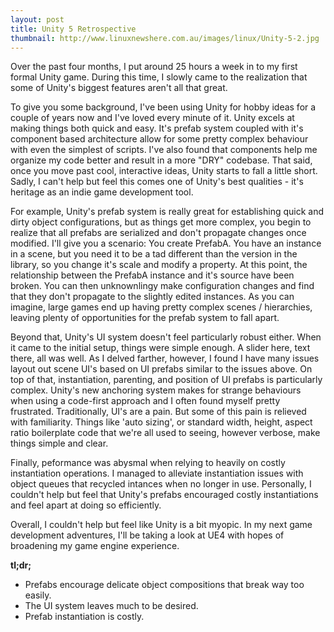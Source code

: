 ```yaml
---
layout: post
title: Unity 5 Retrospective
thumbnail: http://www.linuxnewshere.com.au/images/linux/Unity-5-2.jpg
---
```

Over the past four months, I put around 25 hours a week in to my first formal Unity game.  During this time, I slowly came to the realization that some of Unity's biggest features aren't all that great.

<!--more-->

To give you some background, I've been using Unity for hobby ideas for a couple of years now and I've loved every minute of it.  Unity excels at making things both quick and easy.  It's prefab system coupled with it's component based architecture allow for some pretty complex behaviour with even the simplest of scripts.  I've also found that components help me organize my code better and result in a more "DRY" codebase.  That said, once you move past cool, interactive ideas, Unity starts to fall a little short.  Sadly, I can't help but feel this comes one of Unity's best qualities - it's heritage as an indie game development tool.

For example, Unity's prefab system is really great for establishing quick and dirty object configurations, but as things get more complex, you begin to realize that all prefabs are serialized and don't propagate changes once modified.  I'll give you a scenario: You create PrefabA.  You have an instance in a scene, but you need it to be a tad different than the version in the library, so you change it's scale and modify a property.  At this point, the relationship between the PrefabA instance and it's source have been broken.  You can then unknownlingy make configuration changes and find that they don't propagate to the slightly edited instances.  As you can imagine, large games end up having pretty complex scenes / hierarchies, leaving plenty of opportunities for the prefab system to fall apart.

Beyond that, Unity's UI system doesn't feel particularly robust either.  When it came to the initial setup, things were simple enough.  A slider here, text there, all was well.  As I delved farther, however, I found I have many issues layout out scene UI's based on UI prefabs similar to the issues above.  On top of that, instantiation, parenting, and position of UI prefabs is particularly complex.  Unity's new anchoring system makes for strange behaviours when using a code-first approach and I often found myself pretty frustrated.  Traditionally, UI's are a pain.  But some of this pain is relieved with familiarity.  Things like 'auto sizing', or standard width, height, aspect ratio boilerplate code that we're all used to seeing, however verbose, make things simple and clear.

Finally, peformance was abysmal when relying to heavily on costly instantiation operations.  I managed to alleviate instantiation issues with object queues that recycled intances when no longer in use.  Personally, I couldn't help but feel that Unity's prefabs encouraged costly instantiations and feel apart at doing so efficiently.

Overall, I couldn't help but feel like Unity is a bit myopic.  In my next game development adventures, I'll be taking a look at UE4 with hopes of broadening my game engine experience.

**tl;dr;**

+ Prefabs encourage delicate object compositions that break way too easily.
+ The UI system leaves much to be desired.
+ Prefab instantiation is costly.
